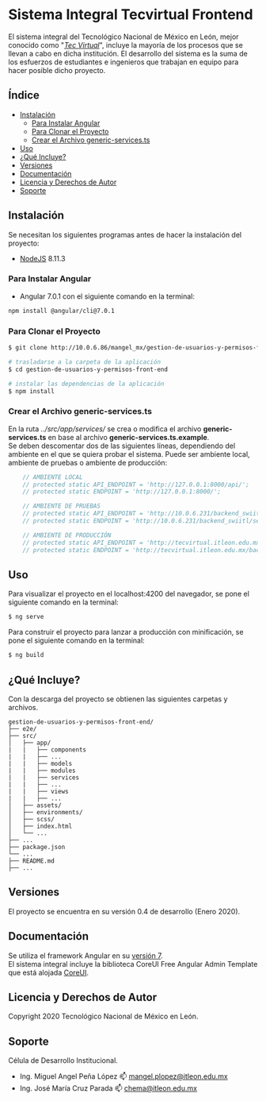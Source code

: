 # Sistema Integral Tecvirtual Frontend

El sistema integral del Tecnológico Nacional de México en León, mejor conocido como "[*Tec Virtual*](http://tecvirtual.itleon.edu.mx/#/)", 
incluye la mayoría de los procesos que se llevan a cabo en dicha institución. 
El desarrollo del sistema es la suma de los esfuerzos de estudiantes e ingenieros que trabajan en equipo para hacer posible dicho proyecto.

## Índice

* [Instalación](#instalación)
    * [Para Instalar Angular](#para-instalar-angular)
    * [Para Clonar el Proyecto](#para-clonar-el-proyecto)
    * [Crear el Archivo generic-services.ts](#crear-el-archivo-generic-servicests)
* [Uso](#uso)
* [¿Qué Incluye?](#qué-incluye)
* [Versiones](#versiones)
* [Documentación](#documentación)
* [Licencia y Derechos de Autor](#licencia-y-derechos-de-autor)
* [Soporte](#soporte)

## Instalación

Se necesitan los siguientes programas antes de hacer la instalación del proyecto:
* [NodeJS](https://nodejs.org/es/download/releases/) 8.11.3

### Para Instalar Angular
* Angular 7.0.1 con el siguiente comando  en la terminal:
``` bash
npm install @angular/cli@7.0.1
```

### Para Clonar el Proyecto
``` bash
$ git clone http://10.0.6.86/mangel_mx/gestion-de-usuarios-y-permisos-front-end.git

# trasladarse a la carpeta de la aplicación
$ cd gestion-de-usuarios-y-permisos-front-end

# instalar las dependencias de la aplicación
$ npm install
```


### Crear el Archivo generic-services.ts
En la ruta *../src/app/services/* se crea o modifica el archivo **generic-services.ts** 
en base al archivo **generic-services.ts.example**.  
Se deben descomentar dos de las siguientes líneas, dependiendo del ambiente en el que se quiera probar el sistema. 
Puede ser ambiente local, ambiente de pruebas o ambiente de producción:
``` typescript
    // AMBIENTE LOCAL
    // protected static API_ENDPOINT = 'http://127.0.0.1:8000/api/';
    // protected static ENDPOINT = 'http://127.0.0.1:8000/';

    // AMBIENTE DE PRUEBAS
    // protected static API_ENDPOINT = 'http://10.0.6.231/backend_swiitl/server.php/api/';
    // protected static ENDPOINT = 'http://10.0.6.231/backend_swiitl/server.php/';

    // AMBIENTE DE PRODUCCIÓN
    // protected static API_ENDPOINT = 'http://tecvirtual.itleon.edu.mx/backend_swiitl/server.php/api/';
    // protected static ENDPOINT = 'http://tecvirtual.itleon.edu.mx/backend_swiitl/public/';
```

## Uso

Para visualizar el proyecto en el localhost:4200 del navegador, se pone el siguiente comando en la terminal:
``` bash
$ ng serve
```

Para construir el proyecto para lanzar a producción con minificación, se pone el siguiente comando en la terminal:
``` bash
$ ng build
```

## ¿Qué Incluye?

Con la descarga del proyecto se obtienen las siguientes carpetas y archivos.

```
gestion-de-usuarios-y-permisos-front-end/
├── e2e/
├── src/
│   ├── app/
|   |   ├── components
|   |   ├── ...
|   |   ├── models
|   |   ├── modules
|   |   ├── services
|   |   ├── ...
|   |   ├── views
|   |   ├── ...
│   ├── assets/
│   ├── environments/
│   ├── scss/
│   ├── index.html
│   └── ...
├── ...
├── package.json
└── ...
├── README.md
├── ...
```

## Versiones

El proyecto se encuentra en su versión 0.4 de desarrollo (Enero 2020).

## Documentación
Se utiliza el framework Angular en su [versión 7](https://v7.angular.io/docs).  
El sistema integral incluye la biblioteca CoreUI Free Angular Admin Template que está alojada [CoreUI](https://coreui.io/angular/).

## Licencia y Derechos de Autor

Copyright 2020 Tecnológico Nacional de México en León.

## Soporte

Célula de Desarrollo Institucional.  
* Ing. Miguel Angel Peña López :mailbox: mangel.plopez@itleon.edu.mx
* Ing. José María Cruz Parada :mailbox: chema@itleon.edu.mx

